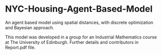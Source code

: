 # NYC-Housing-Agent-Based-Model
An agent based model using spatial distances, with discrete optimization and Bayesian approach.

This model was developed in a group for an Industrial Mathematics course at The University of Edinburgh. Further details and contributors in Report.pdf file.
